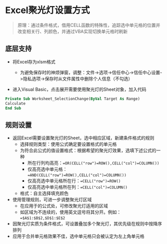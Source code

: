 # Excel聚光灯设置方式

> 原理：通过条件格式，借用CELL函数的特殊性，追踪选中单元格的位置并改变相关行、列颜色，并通过VBA实现切换单元格时刷新

## 底层支持
- 将Excel存为xlsm格式
	- 为避免保存时的神烦弹窗，调整：文件->选项->信任中心->信任中心设置->隐私选项->保存时从文件属性中删除个人信息（不勾选）

- 进入Visual Basic，点击展开需要使用聚光灯的Sheet对象，加入代码

```vb
Private Sub Worksheet_SelectionChange(ByVal Target As Range)
Calculate
End Sub
```

## 规则设置
- 返回Excel需要设置聚光灯的Sheet，选中相应区域，新建条件格式的规则
	- 选择规则类型：使用公式确定要设置格式的单元格
	- 为符合此公式的值设置格式：根据希望的聚光灯效果，选填下述公式的一种
		- 所在行列均高亮：`=OR(CELL("row")=ROW(),CELL("col")=COLUMN())`
		- 仅高亮选中单元格：`=AND(CELL("row")=ROW(),CELL("col")=COLUMN())`
		- 仅高亮选中单元格所在行：`=CELL("row")=ROW()`
		- 仅高亮选中单元格所在列：`=CELL("col")=COLUMN()`
	- 格式：自主选择填充颜色
- 使用管理规则，可进一步调整聚光灯区域
	- 在应用于的公式处，可修改聚光灯适用的区域
	- 如区域为不连续的，使用英文逗号将其分开。例如：`=$A$1:$B$2,$D$1:$E$2`
- 因聚光灯实质为条件格式，可设置叠加多个聚光灯，其优先级在规则中按降序排列
- 应用于合并单元格效果不佳，选中单元格只会被认定为左上角单元格